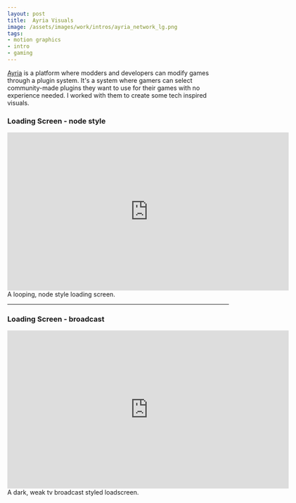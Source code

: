 ```yaml
---
layout: post
title:  Ayria Visuals
image: /assets/images/work/intros/ayria_network_lg.png
tags:
- motion graphics
- intro
- gaming
---
```

[Ayria](https://ayria.se/) is a platform where modders and developers can modify games through a plugin system. It's a system where gamers can select community-made plugins they want to use for their games with no experience needed. I worked with them to create some tech inspired visuals.

### Loading Screen - node style
<div class="vid" > <iframe width="640" height="360" src="https://player.vimeo.com/video/184432021" frameborder="0" allowfullscreen></iframe></div>
A looping, node style loading screen.

---

### Loading Screen - broadcast
<div class="vid" > <iframe width="640" height="360" src="https://player.vimeo.com/video/184432020" frameborder="0" allowfullscreen></iframe></div>
A dark, weak tv broadcast styled loadscreen.